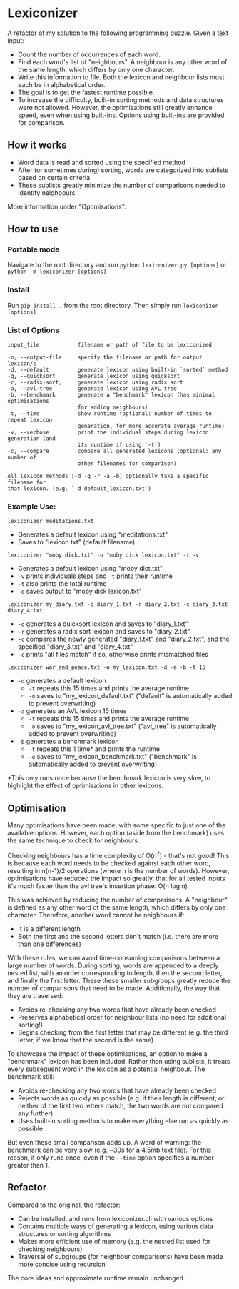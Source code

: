 # Lexiconizer
A refactor of my solution to the following programming puzzle. Given a text input:
- Count the number of occurrences of each word.
- Find each word's list of "neighbours". A neighbour is any other word of the same length, which differs by only one character.
- Write this information to file. Both the lexicon and neighbour lists must each be in alphabetical order.
- The goal is to get the fastest runtime possible.
- To increase the difficulty, built-in sorting methods and data structures were not allowed. However, the optimisations still greatly enhance speed, even when using built-ins. Options using built-ins are provided for comparison.


## How it works
- Word data is read and sorted using the specified method
- After (or sometimes during) sorting, words are categorized into sublists based on certain criteria
- These sublists greatly minimize the number of comparisons needed to identify neighbours

More information under "Optimisations".


## How to use
### Portable mode
Navigate to the root directory and run `python lexiconizer.py [options]` or `python -m lexiconizer [options]`

### Install
Run `pip install .` from the root directory. Then simply run `lexiconizer [options]`

<!-- TODO: Complete. It can also be installed, using... -->

### List of Options
```
input_file            filename or path of file to be lexiconized

-o, --output-file     specify the filename or path for output lexicon/s
-d, --default         generate lexicon using built-in `sorted` method
-q, --quicksort       generate lexicon using quicksort
-r, --radix-sort,     generate lexicon using radix sort
-a, --avl-tree        generate lexicon using AVL tree
-b, --benchmark       generate a "benchmark" lexicon (has minimal optimisations
                      for adding neighbours)
-t, --time            show runtime (optional: number of times to repeat lexicon
                      generation, for more accurate average runtime)
-v, --verbose         print the individual steps during lexicon generation (and
                      its runtime if using `-t`)
-c, --compare         compare all generated lexicons (optional: any number of
                      other filenames for comparison)

All lexicon methods [-d -q -r -a -b] optionally take a specific filename for
that lexicon. (e.g. `-d default_lexicon.txt`)
```


### Example Use:
`lexiconizer meditations.txt`
- Generates a default lexicon using "meditations.txt"
- Saves to "lexicon.txt" (default filename)

`lexiconizer "moby dick.txt" -o "moby dick lexicon.txt" -t -v`
- Generates a default lexicon using "moby dict.txt"
- `-v` prints individuals steps and `-t` prints their runtime
- `-t` also prints the total runtime
- `-o` saves output to "moby dick lexicon.txt"

`lexiconizer my_diary.txt -q diary_1.txt -r diary_2.txt -c diary_3.txt diary_4.txt`
- `-q` generates a quicksort lexicon and saves to "diary_1.txt"
- `-r` generates a radix sort lexicon and saves to "diary_2.txt"
- `-c` compares the newly generated "diary_1.txt" and "diary_2.txt", and the specified "diary_3.txt" and "diary_4.txt"
- `-c` prints "all files match" if so, otherwise prints mismatched files

`lexiconizer war_and_peace.txt -o my_lexicon.txt -d -a -b -t 15`
- `-d` generates a default lexicon
  - `-t` repeats this 15 times and prints the average runtime
  - `-o` saves to "my_lexicon_default.txt" ("default" is automatically added to prevent overwriting)
- `-a` generates an AVL lexicon 15 times
  - `-t` repeats this 15 times and prints the average runtime
  - `-o` saves to "my_lexicon_avl_tree.txt" ("avl_tree" is automatically added to prevent overwriting)
- `-b` generates a benchmark lexicon
  - `-t` repeats this 1 time* and prints the runtime
  - `-o` saves to "my_lexicon_benchmark.txt" ("benchmark" is automatically added to prevent overwriting)

*This only runs once because the benchmark lexicon is very slow, to highlight the effect of optimisations in other lexicons.


## Optimisation
Many optimisations have been made, with some specific to just one of the available options. However, each option (aside from the benchmark) uses the same technique to check for neighbours. 

Checking neighbours has a time complexity of O(n<sup>2</sup>) - that's not good! This is because each word needs to be checked against each other word, resulting in n(n-1)/2 operations (where n is the number of words). However, optimisations have reduced the impact so greatly, that for all tested inputs it's much faster than the avl tree's insertion phase: O(n log n)

This was achieved by reducing the number of comparisons. A "neighbour" is defined as any other word of the same length, which differs by only one character. Therefore, another word cannot be neighbours if:
- It is a different length
- Both the first and the second letters don't match (i.e. there are more than one differences)

With these rules, we can avoid time-consuming comparisons between a large number of words. During sorting, words are appended to a deeply nested list, with an order corresponding to length, then the second letter, and finally the first letter. These these smaller subgroups greatly reduce the number of comparisons that need to be made. Additionally, the way that they are traversed:
- Avoids re-checking any two words that have already been checked
- Preserves alphabetical order for neighbour lists (no need for additional sorting!)
- Begins checking from the first letter that may be different (e.g. the third letter, if we know that the second is the same)

To showcase the impact of these optimisations, an option to make a "benchmark" lexicon has been included. Rather than using sublists, it treats every subsequent word in the lexicon as a potential neighbour. The benchmark still:
- Avoids re-checking any two words that have already been checked
- Rejects words as quickly as possible (e.g. if their length is different, or neither of the first two letters match, the two words are not compared any further)
- Uses built-in sorting methods to make everything else run as quickly as possible

But even these small comparison adds up. A word of warning: the benchmark can be very slow (e.g. ~30s for a 4.5mb text file). For this reason, it only runs once, even if the `--time` option specifies a number greater than 1.


## Refactor
Compared to the original, the refactor:
- Can be installed, and runs from lexiconizer.cli with various options
- Contains multiple ways of generating a lexicon, using various data structures or sorting algorithms
- Makes more efficient use of memory (e.g. the nested list used for checking neighbours)
- Traversal of subgroups (for neighbour comparisons) have been made more concise using recursion

The core ideas and approximate runtime remain unchanged.
